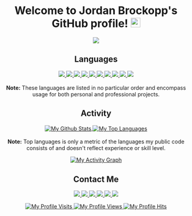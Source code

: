 <h1 align="center">
  Welcome to Jordan Brockopp's GitHub profile!
  <img src="https://media.giphy.com/media/hvRJCLFzcasrR4ia7z/giphy.gif" width="25">
</h1>

<p align="center">
  <a href="https://git.io/typing-svg">
    <img src="https://readme-typing-svg.herokuapp.com/?center=true&vCenter=true&color=0000FF&font=epilogue&size=25&lines=Doer%20Of%20Things!;Full%20Stack%20Developer!!;Open-Source%20Enthusiast!!!;Thank%20You%20For%20Visiting!!!!"/>
  </a>
</p>

<h2 align="center">
  Languages
</h2>

<p align="center">
  <a href="https://www.cprogramming.com/">
    <img src="https://img.shields.io/badge/c-%2300599C.svg?style=for-the-badge&logo=c&logoColor=white"/>
  </a>
  <a href="https://docs.microsoft.com/en-us/dotnet/csharp/">
    <img src="https://img.shields.io/badge/c%23-%23239120.svg?style=for-the-badge&logo=c-sharp&logoColor=white"/>
  </a>
  <a href="https://www.cplusplus.com/">
    <img src="https://img.shields.io/badge/c++-%2300599C.svg?style=for-the-badge&logo=c%2B%2B&logoColor=white"/>
  </a>
  <a href="https://elm-lang.org/">
    <img src="https://img.shields.io/badge/Elm-60B5CC?style=for-the-badge&logo=elm&logoColor=white"/>
  </a>
  <a href="https://golang.org/">
    <img src="https://img.shields.io/badge/go-%2300ADD8.svg?style=for-the-badge&logo=go&logoColor=white"/>
  </a>
  <a href="https://developer.mozilla.org/en-US/docs/Web/HTML">
    <img src="https://img.shields.io/badge/html5-%23E34F26.svg?style=for-the-badge&logo=html5&logoColor=white"/>
  </a>
  <a href="https://www.java.com/">
    <img src="https://img.shields.io/badge/java-%23ED8B00.svg?style=for-the-badge&logo=java&logoColor=white"/>
  </a>
  <a href="https://www.python.org/">
    <img src="https://img.shields.io/badge/python-3670A0?style=for-the-badge&logo=python&logoColor=ffdd54"/>
  </a>
  <a href="https://www.ruby-lang.org/">
    <img src="https://img.shields.io/badge/ruby-%23CC342D.svg?style=for-the-badge&logo=ruby&logoColor=white"/>
  </a>
  <a href="https://www.gnu.org/software/bash/">
    <img src="https://img.shields.io/badge/shell_script-%23121011.svg?style=for-the-badge&logo=gnu-bash&logoColor=white"/>
  </a>
  <br/><br/>
  <b>Note:</b> These languages are listed in no particular order and encompass usage for both personal and professional projects.
</p>

<h2 align="center">
  Activity
</h2>

<p align="center">
  <a href="https://github.com/anuraghazra/github-readme-stats">
    <img align="center" alt="My Github Stats" src="https://github-readme-stats.vercel.app/api?username=jbrockopp&custom_title=My%20GitHub%20Stats&hide_border=true&theme=cobalt&show_icons=true&count_private=true"/>
  </a>
  <a href="https://github.com/anuraghazra/github-readme-stats">
    <img align="center" alt="My Top Languages" src="https://github-readme-stats.vercel.app/api/top-langs?username=jbrockopp&custom_title=My%20Top%20Languages&hide_border=true&theme=cobalt&layout=compact"/>
  </a>
  <br/><br/>
  <b>Note:</b> Top languages is only a metric of the languages my public code consists of and doesn't reflect experience or skill level.
</p>

<p align="center">
  <a href="https://github.com/Ashutosh00710/github-readme-activity-graph">
    <img alt="My Activity Graph" src="https://activity-graph.herokuapp.com/graph?username=jbrockopp&custom_title=My%20%20Contribution%20Graph&hide_border=true&bg_color=193549&color=e683d9&line=75eeb2&point=0480ef&area=true"/>
  </a>
</p>

<h2 align="center">
  Contact Me
</h2>

<p align="center">
  <a href="https://www.facebook.com/jordan.brockopp/">
    <img src="https://img.shields.io/badge/Facebook-%231877F2.svg?style=for-the-badge&logo=Facebook&logoColor=white"/>
  </a>
  <a href="https://github.com/jbrockopp">
    <img src="https://img.shields.io/badge/github-%23121011.svg?style=for-the-badge&logo=github&logoColor=white"/>
  </a>
  <a href="mailto:jdbro94@gmail.com">
    <img src="https://img.shields.io/badge/Gmail-D14836?style=for-the-badge&logo=gmail&logoColor=white"/>
  </a>
  <a href="https://www.linkedin.com/in/jordan-brockopp-715107a9/">
    <img src="https://img.shields.io/badge/linkedin-%230077B5.svg?style=for-the-badge&logo=linkedin&logoColor=white"/>
  </a>
  <a href="https://m.me/JordanBrockopp/">
    <img src="https://img.shields.io/badge/Messenger-00B2FF?style=for-the-badge&logo=messenger&logoColor=white"/>
  </a>
  <a href="https://gophers.slack.com/team/UE43D5DUG/">
    <img src="https://img.shields.io/badge/Slack-4A154B?style=for-the-badge&logo=slack&logoColor=white"/>
  </a>
</p>

<p align="center">
  <a href="https://github.com/puf17640/git-badges">
    <img alt="My Profile Visits" src="https://badges.pufler.dev/visits/jbrockopp/jbrockopp?label=Profile%20Visits&color=orange"/>
  </a>
  <a href="https://github.com/antonkomarev/github-profile-views-counter">
    <img alt="My Profile Views" src="https://komarev.com/ghpvc/?username=jbrockopp&label=Profile+Views&color=orange"/>
  </a>
  <a href="https://github.com/gjbae1212/hit-counter">
    <img alt="My Profile Hits" src="https://hits.seeyoufarm.com/api/count/incr/badge.svg?url=https%3A%2F%2Fgithub.com%2Fjbrockopp&title=Profile%20Hits&count_bg=%23FE7D37"/>
  </a>
</p>

<!--
**jbrockopp/jbrockopp** is a ✨ _special_ ✨ repository because its `README.md` (this file) appears on your GitHub profile.

Here are some ideas to get you started:

- 🔭 I’m currently working on ...
- 🌱 I’m currently learning ...
- 👯 I’m looking to collaborate on ...
- 🤔 I’m looking for help with ...
- 💬 Ask me about ...
- 📫 How to reach me: ...
- 😄 Pronouns: ...
- ⚡ Fun fact: ...
-->
